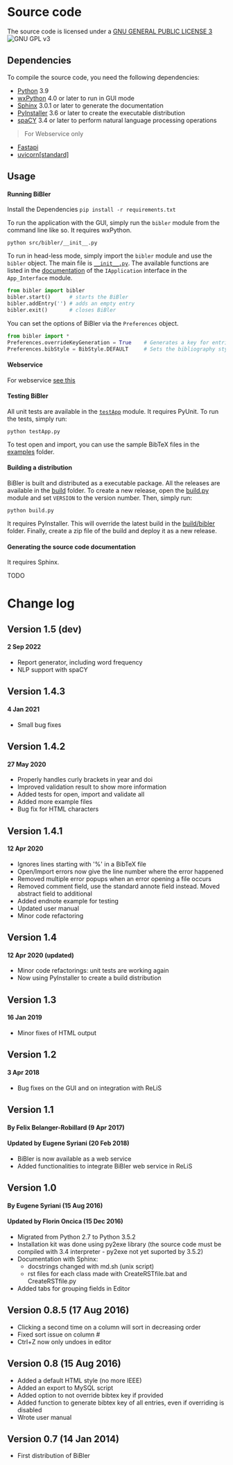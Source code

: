 # Source code

The source code is licensed under a [GNU GENERAL PUBLIC LICENSE 3](https://www.gnu.org/copyleft/gpl.html) ![GNU GPL v3](https://img.shields.io/badge/license-GPLv3-blue.svg)


## Dependencies
To compile the source code, you need the following dependencies:
- [Python](https://www.python.org/) 3.9
- [wxPython](https://wxpython.org/) 4.0 or later to run in GUI mode
- [Sphinx](https://www.sphinx-doc.org/) 3.0.1 or later to generate the documentation
- [PyInstaller](https://www.pyinstaller.org/) 3.6 or later to create the executable distribution
- [spaCY](https://spacy.io/) 3.4 or later to perform natural language processing operations
> For Webservice only

- [Fastapi](https://fastapi.tiangolo.com/)
- [uvicorn[standard]](https://fastapi.tiangolo.com/deployment/manually/#__tabbed_1_1)

## Usage
#### Running BiBler

Install the Dependencies
`pip install -r requirements.txt`

To run the application with the GUI, simply run the `bibler` module from the command line like so.
It requires wxPython.
```console
python src/bibler/__init__.py
```

To run in head-less mode, simply import the `bibler` module and use the `bibler` object.
The main file is [`__init__.py`](__init__.py).
The available functions are listed in the [documentation](../../docs/index.html) of the `IApplication` interface in the `App_Interface` module.
```python
from bibler import bibler
bibler.start()      # starts the BiBler
bibler.addEntry('') # adds an empty entry
bibler.exit()       # closes BiBler
```

You can set the options of BiBler via the `Preferences` object.
```python
from bibler import *
Preferences.overrideKeyGeneration = True	# Generates a key for entries even if one is already provided
Preferences.bibStyle = BibStyle.DEFAULT		# Sets the bibliography style
```

#### Webservice

For webservice [see this](../../README.md#web-service)


#### Testing BiBler

All unit tests are available in the [`testApp`](testApp) module.
It requires PyUnit.
To run the tests, simply run:
```console
python testApp.py
```

To test open and import, you can use the sample BibTeX files in the [examples](../../examples) folder.

#### Building a distribution

BiBler is built and distributed as a executable package.
All the releases are available in the [build](../../build) folder.
To create a new release, open the [build.py](build.py) module and set `VERSION` to the version number.
Then, simply run:
```console
python build.py
```
It requires PyInstaller.
This will override the latest build in the [build/bibler](../../build/bibler) folder.
Finally, create a zip file of the build and deploy it as a new release.

#### Generating the source code documentation

It requires Sphinx.

TODO

# Change log

## Version 1.5 (dev)
#### 2 Sep 2022
- Report generator, including word frequency
- NLP support with spaCY

## Version 1.4.3
#### 4 Jan 2021
- Small bug fixes

## Version 1.4.2
#### 27 May 2020
- Properly handles curly brackets in year and doi
- Improved validation result to show more information
- Added tests for open, import and validate all
- Added more example files
- Bug fix for HTML characters

## Version 1.4.1
#### 12 Apr 2020
- Ignores lines starting with '%' in a BibTeX file
- Open/Import errors now give the line number where the error happened
- Removed multiple error popups when an error opening a file occurs
- Removed comment field, use the standard annote field instead. Moved abstract field to additional
- Added endnote example for testing
- Updated user manual
- Minor code refactoring


## Version 1.4
#### 12 Apr 2020 (updated)
- Minor code refactorings: unit tests are working again
- Now using PyInstaller to create a build distribution

## Version 1.3
#### 16 Jan 2019
- Minor fixes of HTML output

## Version 1.2
#### 3 Apr 2018
- Bug fixes on the GUI and on integration with ReLiS

## Version 1.1
#### By Felix Belanger-Robillard (9 Apr 2017)
#### Updated by Eugene Syriani (20 Feb 2018)
- BiBler is now available as a web service
- Added functionalities to integrate BiBler web service in ReLiS

## Version 1.0
#### By Eugene Syriani (15 Aug 2016)
#### Updated by Florin Oncica (15 Dec 2016)
- Migrated from Python 2.7 to Python 3.5.2
- Installation kit was done using py2exe library (the source code must be compiled with 3.4 interpreter - py2exe not yet suported by 3.5.2)
- Documentation with Sphinx:
   - docstrings changed with md.sh (unix script)
   - rst files for each class made with CreateRSTfile.bat and CreateRSTfile.py
- Added tabs for grouping fields in Editor

## Version 0.8.5 (17 Aug 2016)
- Clicking a second time on a column will sort in decreasing order
- Fixed sort issue on column #
- Ctrl+Z now only undoes in editor

## Version 0.8 (15 Aug 2016)
- Added a default HTML style (no more IEEE)
- Added an export to MySQL script
- Added option to not override bibtex key if provided
- Added function to generate bibtex key of all entries, even if overriding is disabled
- Wrote user manual

## Version 0.7 (14 Jan 2014)
- First distribution of BiBler

